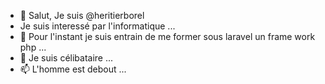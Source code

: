 - 👋 Salut, Je suis  @heritierborel
-  Je suis interessé par l'informatique ...
- 🌱 Pour l'instant je suis entrain de me former sous laravel un frame work php ...
- 💞️ Je suis célibataire ...
- 📫 L'homme est debout ...

<!---
heritierborel/heritierborel is a ✨ special ✨ repository because its `README.md` (this file) appears on your GitHub profile.
You can click the Preview link to take a look at your changes.
--->

